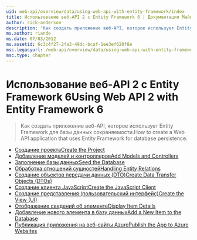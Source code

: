 ```yaml
---
uid: web-api/overview/data/using-web-api-with-entity-framework/index
title: Использование веб-API 2 с Entity Framework 6 | Документация Майкрософт
author: rick-anderson
description: 'Как создать приложение веб-API, которое использует Entity Framework для базы данных сохраняемости.'
ms.author: riande
ms.date: 07/03/2012
ms.assetid: 6c3c4f27-2fa3-49dc-bcaf-1ee3ef620f8e
msc.legacyurl: /web-api/overview/data/using-web-api-with-entity-framework
msc.type: chapter
---
```

<a name="using-web-api-2-with-entity-framework-6"></a><span data-ttu-id="d9c31-103">Использование веб-API 2 с Entity Framework 6</span><span class="sxs-lookup"><span data-stu-id="d9c31-103">Using Web API 2 with Entity Framework 6</span></span>
====================
> <span data-ttu-id="d9c31-104">Как создать приложение веб-API, которое использует Entity Framework для базы данных сохраняемости.</span><span class="sxs-lookup"><span data-stu-id="d9c31-104">How to create a Web API application that uses Entity Framework for database persistence.</span></span>


- [<span data-ttu-id="d9c31-105">Создание проекта</span><span class="sxs-lookup"><span data-stu-id="d9c31-105">Create the Project</span></span>](part-1.md)
- [<span data-ttu-id="d9c31-106">Добавление моделей и контроллеров</span><span class="sxs-lookup"><span data-stu-id="d9c31-106">Add Models and Controllers</span></span>](part-2.md)
- [<span data-ttu-id="d9c31-107">Заполнение базы данных</span><span class="sxs-lookup"><span data-stu-id="d9c31-107">Seed the Database</span></span>](part-3.md)
- [<span data-ttu-id="d9c31-108">Обработка отношений сущностей</span><span class="sxs-lookup"><span data-stu-id="d9c31-108">Handling Entity Relations</span></span>](part-4.md)
- [<span data-ttu-id="d9c31-109">Создание объектов передачи данных (DTO)</span><span class="sxs-lookup"><span data-stu-id="d9c31-109">Create Data Transfer Objects (DTOs)</span></span>](part-5.md)
- [<span data-ttu-id="d9c31-110">Создание клиента JavaScript</span><span class="sxs-lookup"><span data-stu-id="d9c31-110">Create the JavaScript Client</span></span>](part-6.md)
- [<span data-ttu-id="d9c31-111">Создание представления (пользовательский интерфейс)</span><span class="sxs-lookup"><span data-stu-id="d9c31-111">Create the View (UI)</span></span>](part-7.md)
- [<span data-ttu-id="d9c31-112">Отображение сведений об элементе</span><span class="sxs-lookup"><span data-stu-id="d9c31-112">Display Item Details</span></span>](part-8.md)
- [<span data-ttu-id="d9c31-113">Добавление нового элемента в базу данных</span><span class="sxs-lookup"><span data-stu-id="d9c31-113">Add a New Item to the Database</span></span>](part-9.md)
- [<span data-ttu-id="d9c31-114">Публикация приложения на веб-сайты Azure</span><span class="sxs-lookup"><span data-stu-id="d9c31-114">Publish the App to Azure Websites</span></span>](part-10.md)
